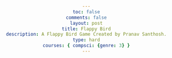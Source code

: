 ```yaml
---
toc: false
comments: false
layout: post
title: Flappy Bird
description: A Flappy Bird Game Created by Pranav Santhosh.
type: hard
courses: { compsci: {genre: 3} }
---
```



<br>
<br>
<br>


<style>
    body {
        text-align: center;
    }

    #board {
        /* background-color: skyblue; */
        background-image: url("{{site.baseurl}}/flappybirdsrc/flappybirdbg.png")
    }

</style>

<!-- Audio -->
<audio id="pointSound" src="{{site.baseurl}}/audio/points2.wav" preload="auto"></audio>
<audio id="lostSound" src="{{site.baseurl}}/audio/game-over.wav" preload="auto"></audio>
<audio id="winnerSound" src="{{site.baseurl}}/audio/winner.wav" preload="auto"></audio>

<script>
    //disable arrow key scrolling
    window.addEventListener("keydown", function(e) { if(["Space","ArrowUp","ArrowDown","ArrowLeft","ArrowRight"].indexOf(e.code) > -1) { e.preventDefault(); } }, false);
    
    //Sound when jump 
    function playPointSound() {
    const pointSound = document.getElementById("pointSound");
    pointSound.play();
    }

    //Sound when game ends
    function playLostSound() {
    const lostSound = document.getElementById("lostSound");
    lostSound.play();
    }

    //Sound for score 20
    function playWinnerSound() {
    const winnerSound = document.getElementById("winnerSound");
    winnerSound.play();
    }




    //board
    let board;
    let boardWidth = 360;
    let boardHeight = 640;
    let context;

    //bird
    let birdWidth = 34; //width/height ratio = 408/228 = 17/12
    let birdHeight = 24;
    let birdX = boardWidth/8;
    let birdY = boardHeight/2;
    let birdImg;

    let bird = {
        x : birdX,
        y : birdY,
        width : birdWidth,
        height : birdHeight
    }

    //pipes
    let pipeArray = [];
    let pipeWidth = 64; //width/height ratio = 384/3072 = 1/8
    let pipeHeight = 512;
    let pipeX = boardWidth;
    let pipeY = 0;

    let topPipeImg;
    let bottomPipeImg;

    //physics
    let velocityX = -2; //pipes moving left speed
    let velocityY = 0; //bird jump speed
    let gravity = 0.4;

    let gameOver = false;
    let score = 0;

    window.onload = function() {
        board = document.getElementById("board");
        board.height = boardHeight;
        board.width = boardWidth;
        context = board.getContext("2d"); //used for drawing on the board


        //load images
        birdImg = new Image();
        birdImg.src = "{{site.baseurl}}/flappybirdsrc/flappybird.png"; 
        birdImg.onload = function() {
            context.drawImage(birdImg, bird.x, bird.y, bird.width, bird.height);
        }

        topPipeImg = new Image();
        topPipeImg.src = "{{site.baseurl}}/flappybirdsrc/toppipe.png"; //toppipe

        bottomPipeImg = new Image();
        bottomPipeImg.src = "{{site.baseurl}}/flappybirdsrc/bottompipe.png"; //bottompipe

        requestAnimationFrame(update);
        setInterval(placePipes, 1500); //every 1.5 seconds
        document.addEventListener("keydown", moveBird);
    }

    function update() {
        requestAnimationFrame(update);
        if (gameOver) {
            playLostSound();
            return;
        }
        context.clearRect(0, 0, board.width, board.height);

        //bird
        velocityY += gravity;
        bird.y = Math.max(bird.y + velocityY, 0); //apply gravity to current bird.y, limit the bird.y to top of the canvas
        context.drawImage(birdImg, bird.x, bird.y, bird.width, bird.height);

        if (bird.y > board.height) {
            gameOver = true;
        }

        //pipes
        for (let i = 0; i < pipeArray.length; i++) {
            let pipe = pipeArray[i];
           
            var scorediff = score;
            pipe.x += velocityX;
            pipe.x -= 2;
            

            context.drawImage(pipe.img, pipe.x, pipe.y, pipe.width, pipe.height);

            if (!pipe.passed && bird.x > pipe.x + pipe.width) {
                score += 0.5; //0.5 because there are 2 pipes! so 0.5*2 = 1, 1 for each set of pipes
                playPointSound();
                pipe.passed = true;
            }

            if (detectCollision(bird, pipe)) {
                gameOver = true;
            }
        }

        //clear pipes
        while (pipeArray.length > 0 && pipeArray[0].x < -pipeWidth) {
            pipeArray.shift(); //removes first element from the array
        }

        //score
        context.fillStyle = "red";
        context.font="45px Open Sans";
        context.fillText(score, 5, 45);

        if (gameOver) {
            context.fillText("GAME OVER.", 5, 90);
        }
    }

    function placePipes() {
        if (gameOver) {
            return;
        }

        //(0-1) * pipeHeight/2.
        // 0 -> -128 (pipeHeight/4)
        // 1 -> -128 - 256 (pipeHeight/4 - pipeHeight/2) = -3/4 pipeHeight
        let randomPipeY = pipeY - pipeHeight/4 - Math.random()*(pipeHeight/2);
        let openingSpace = board.height/4;

        let topPipe = {
            img : topPipeImg,
            x : pipeX,
            y : randomPipeY,
            width : pipeWidth,
            height : pipeHeight,
            passed : false
        }
        pipeArray.push(topPipe);

        let bottomPipe = {
            img : bottomPipeImg,
            x : pipeX,
            y : randomPipeY + pipeHeight + openingSpace,
            width : pipeWidth,
            height : pipeHeight,
            passed : false
        }
        pipeArray.push(bottomPipe);
    }

    function moveBird(e) {
        if (e.code == "Space" || e.code == "ArrowUp" || e.code == "KeyX") {
            //jump
            velocityY = -6;

            //reset game
            if (gameOver) {
                bird.y = birdY;
                pipeArray = [];
                score = 0;
                gameOver = false;
            }
        }
    }

    function detectCollision(a, b) {
        return a.x < b.x + b.width &&   //a's top left corner doesn't reach b's top right corner
            a.x + a.width > b.x &&   //a's top right corner passes b's top left corner
            a.y < b.y + b.height &&  //a's top left corner doesn't reach b's bottom left corner
            a.y + a.height > b.y;    //a's bottom left corner passes b's top left corner
    }
</script> 


<canvas id="board"></canvas>